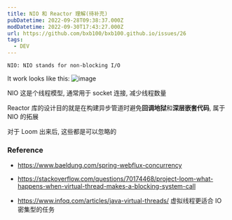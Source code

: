```yaml
---
title: NIO 和 Reactor 理解(待补充)
pubDatetime: 2022-09-28T09:38:37.000Z
modDatetime: 2022-09-30T17:43:27.000Z
url: https://github.com/bxb100/bxb100.github.io/issues/26
tags:
  - DEV
---
```


    NIO: NIO stands for non-blocking I/O

It work looks like this:
![image](https://user-images.githubusercontent.com/20685961/192730676-ea8e3234-4b51-4b16-8dcd-27a70c669a45.png)

NIO 这是个线程模型, 通常用于 socket 连接, 减少线程数量

Reactor 库的设计目的就是在构建异步管道时避免**回调地狱**和**深层嵌套代码**, 属于 NIO 的拓展

对于 Loom 出来后, 这些都是可以忽略的

### Reference

- https://www.baeldung.com/spring-webflux-concurrency

- https://stackoverflow.com/questions/70174468/project-loom-what-happens-when-virtual-thread-makes-a-blocking-system-call

- https://www.infoq.com/articles/java-virtual-threads/ 虚拟线程更适合 IO 密集型的任务
